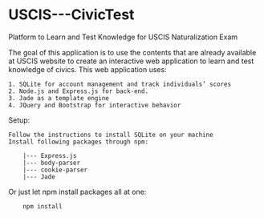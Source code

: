 # USCIS---CivicTest
Platform to Learn and Test Knowledge for USCIS Naturalization Exam

The goal of this application is to use the contents that are already available at USCIS website to create an interactive web application to learn and test knowledge of civics.
This web application uses:

	1. SQLite for account management and track individuals’ scores
	2. Node.js and Express.js for back-end.
	3. Jade as a template engine
	4. JQuery and Bootstrap for interactive behavior
	
Setup:

	Follow the instructions to install SQLite on your machine
	Install following packages through npm:
	
		|--- Express.js
		|--- body-parser
		|--- cookie-parser
		|--- Jade
Or just let npm install packages all at one:

		npm install
